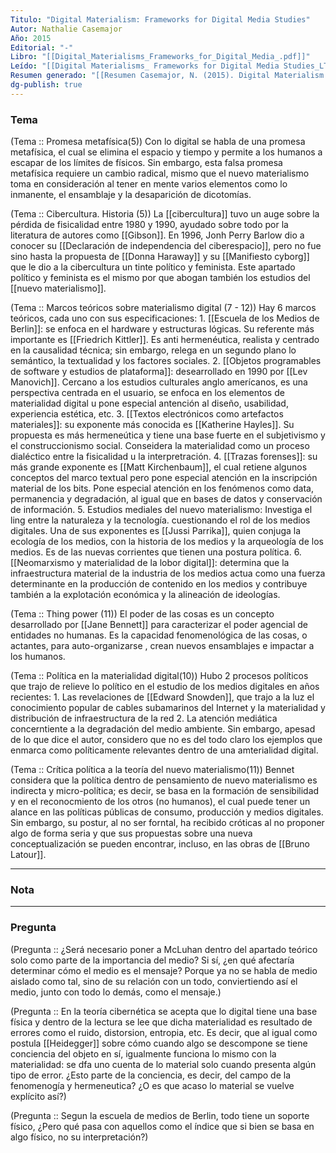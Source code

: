 ```yaml
---
Titulo: "Digital Materialism: Frameworks for Digital Media Studies"
Autor: Nathalie Casemajor
Año: 2015
Editorial: "-"
Libro: "[[Digital_Materialisms_Frameworks_for_Digital_Media_.pdf]]"
Leído: "[[Digital Materialisms_ Frameworks for Digital Media Studies_LT.pdf]]"
Resumen generado: "[[Resumen Casemajor, N. (2015). Digital Materialism. Frameworks for Digital Media Studies]]"
dg-publish: true
---
```

### Tema

(Tema :: Promesa metafísica(5))
	Con lo digital se habla de una promesa metafísica, el cual se elimina el espacio y tiempo y permite a los humanos a escapar de los límites de físicos.
	Sin embargo, esta falsa promesa metafísica requiere un cambio radical, mismo que el nuevo materialismo toma en consideración al tener en mente varios elementos como lo inmanente, el ensamblaje y la desaparición de dicotomías. 

(Tema :: Cibercultura. Historia (5))
	La [[cibercultura]] tuvo un auge sobre la pérdida de fisicalidad entre 1980 y 1990, ayudado sobre todo por la literatura de autores como [[Gibson]]. En 1996, Jonh Perry Barlow dio a conocer su [[Declaración de independencia del ciberespacio]], pero no fue sino hasta la propuesta de [[Donna Haraway]] y su [[Manifiesto cyborg]] que le dio a la cibercultura un tinte político y feminista. 
	Este apartado político y feminista es el mismo por que abogan también los estudios del [[nuevo materialismo]].

(Tema :: Marcos teóricos sobre materialismo digital (7 - 12))
	Hay 6 marcos teóricos, cada uno con sus especificaciones:
	1. [[Escuela de los Medios de Berlin]]: se enfoca en el hardware y estructuras lógicas. Su referente más importante es [[Friedrich Kittler]]. Es anti hermenéutica, realista y centrado en la causalidad técnica; sin embargo, relega en un segundo plano lo semántico, la textualidad y los factores sociales. 
	2. [[Objetos programables de software y estudios de plataforma]]: desearrollado en 1990 por [[Lev Manovich]]. Cercano a los estudios culturales anglo amerícanos, es una perspectiva centrada en el usuario, se enfoca en los elementos de materialidad digital u pone especial antención al diseño, usabilidad, experiencia estética, etc.
	3. [[Textos electrónicos como artefactos materiales]]: su exponente más conocida es [[Katherine Hayles]]. Su propuesta es más hermeneútica y tiene una base fuerte en el subjetivismo y el construccionismo social. Conseidera la materialidad como un proceso dialéctico entre la fisicalidad u la interpretración. 
	4. [[Trazas forenses]]: su más grande exponente es [[Matt Kirchenbaum]], el cual retiene algunos conceptos del marco textual pero pone especial atención en la inscripción material de los bits. Pone especial atención en los fenómenos como data, permanencia y degradación, al igual que en bases de datos y conservación de información. 
	5. Estudios mediales del nuevo materialismo: Investiga el ling entre la naturaleza y la tecnología. cuestionando el rol de los medios digitales. Una de sus exponentes es [[Jussi Parrika]], quien conjuga la ecología de los medios, con la historia de los medios y la arqueología de los medios. Es de las nuevas corrientes que tienen una postura política. 
	6. [[Neomarxismo y materialidad de la lobor digital]]: determina que la infraestructura material de la industria de los medios actua como una fuerza determinante en la producción de contenido en los medios y contribuye también a la explotación económica y la alineación de ideologías. 

(Tema :: Thing power (11))
	El poder de las cosas es un concepto desarrollado por [[Jane Bennett]] para caracterizar el poder agencial de  entidades no humanas. Es la capacidad fenomenológica de las cosas, o actantes, para auto-organizarse , crean nuevos ensamblajes e impactar a los humanos. 

(Tema :: Política en la materialidad digital(10))
	Hubo 2 procesos políticos que trajo de relieve lo político en el estudio de los medios digitales en años recientes:
	1. Las revelaciones de [[Edward Snowden]], que trajo a la luz el conocimiento popular de cables subamarinos del Internet y la materialidad y distribución de infraestructura de la red
	2. La atención mediática concerntiente a la degradación del medio ambiente.
Sin embargo, apesad de lo que dice el autor, considero que no es del todo claro los ejemplos que enmarca como políticamente relevantes dentro de una amterialidad digital. 

(Tema :: Crítica política a la teoría del nuevo materialismo(11))
	Bennet considera que la política dentro de pensamiento de nuevo materialismo es indirecta y micro-política; es decir, se basa en la formación de sensibilidad y en el reconocmiento de los otros (no humanos), el cual puede tener un alance en las políticas públicas de consumo, producción y medios digitales. Sin embargo, su postur, al no ser forntal, ha recibido cróticas al no proponer algo de forma seria y que sus propuestas sobre una nueva conceptualización se pueden encontrar, incluso, en las obras de [[Bruno Latour]].

---
### Nota
---
### Pregunta

(Pregunta :: ¿Será necesario poner a McLuhan dentro del apartado teórico solo como parte de la importancia del medio? Si sí, ¿en qué afectaría determinar cómo el medio es el mensaje? Porque ya no se habla de medio aislado como tal, sino de su relación con un todo, conviertiendo así el medio, junto con todo lo demás, como el mensaje.)

(Pregunta :: En la teoría cibernética se acepta que lo digital tiene una base física y dentro de la lectura se lee que dicha materialidad es resultado de errores como el ruido, distorsion, entropia, etc. Es decir, que al igual como postula [[Heidegger]] sobre cómo cuando algo se descompone se tiene conciencia del objeto en sí, igualmente funciona lo mismo con la materialidad: se dfa uno cuenta de lo material solo cuando presenta algún tipo de error. ¿Esto parte de la conciencia, es decir, del campo de la fenomenogía y hermeneutica? ¿O es que acaso lo material se vuelve explícito así?)

(Pregunta :: Segun la escuela de medios de Berlin, todo tiene un soporte físico, ¿Pero qué pasa con aquellos como el índice que si bien se basa en algo físico, no su interpretación?)



